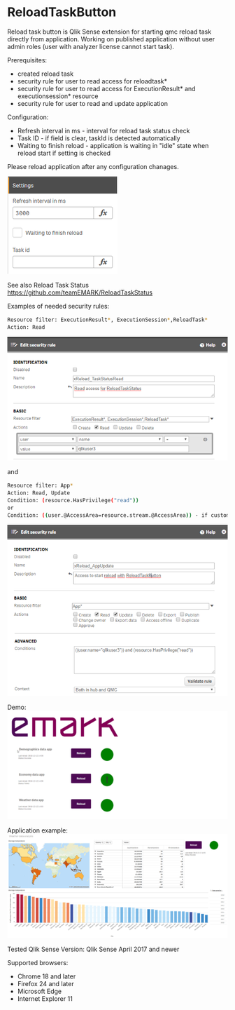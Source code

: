 # ReloadTaskButton
Reload task button is Qlik Sense extension for starting qmc reload task directly from application.
Working on published application without user admin roles (user with analyzer license cannot start task).

Prerequisites:
  - created reload task
  - security rule for user to read access for reloadtask*
  - security rule for user to read access for ExecutionResult* and executionsession* resource
  - security rule for user to read and update application

Configuration:
  - Refresh interval in ms - interval for reload task status check
  - Task ID - if field is clear, taskId is detected automatically 
  - Waiting to finish reload - application is waiting in "idle" state when reload start if setting is checked

Please reload application after any configuration chanages.

![alt text](https://github.com/teamEMARK/ReloadTaskButton/blob/master/images/settings_button.png)

See also Reload Task Status https://github.com/teamEMARK/ReloadTaskStatus

Examples of needed security rules:

```sh
Resource filter: ExecutionResult*, ExecutionSession*,ReloadTask*
Action: Read
```
![alt text](https://github.com/teamEMARK/ReloadTaskStatus/blob/master/images/RTS_rule.png)

and 

```sh
Resource filter: App*
Action: Read, Update
Condition: (resource.HasPrivilege("read"))
or 
Condition: ((user.@AccessArea=resource.stream.@AccessArea)) - if customProperty AccessArea is used for access to streams
```
![alt text](https://github.com/teamEMARK/ReloadTaskButton/blob/master/images/RTB_rule.png)

Demo:
![alt text](https://github.com/teamEMARK/ReloadTaskStatus/blob/master/images/EMARK_Reload_Task.gif)

Application example:
![alt text](https://github.com/teamEMARK/ReloadTaskStatus/blob/master/images/screenshot.png)

Tested Qlik Sense Version: Qlik Sense April 2017 and newer

Supported browsers: 
   - Chrome 18 and later
   - Firefox 24 and later
   - Microsoft Edge
   - Internet Explorer 11
    
